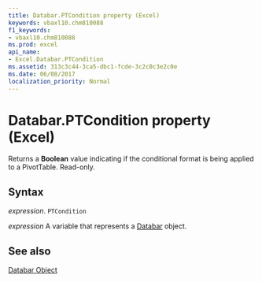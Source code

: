 ```yaml
---
title: Databar.PTCondition property (Excel)
keywords: vbaxl10.chm810088
f1_keywords:
- vbaxl10.chm810088
ms.prod: excel
api_name:
- Excel.Databar.PTCondition
ms.assetid: 313c3c44-3ca5-dbc1-fcde-3c2c0c3e2c0e
ms.date: 06/08/2017
localization_priority: Normal
---
```



# Databar.PTCondition property (Excel)

Returns a  **Boolean** value indicating if the conditional format is being applied to a PivotTable. Read-only.


## Syntax

_expression_. `PTCondition`

_expression_ A variable that represents a [Databar](Excel.Databar.md) object.


## See also


[Databar Object](Excel.Databar.md)

